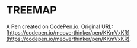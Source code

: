 # TREEMAP

A Pen created on CodePen.io. Original URL: [https://codepen.io/meoverthinker/pen/KKmVxKR](https://codepen.io/meoverthinker/pen/KKmVxKR).


